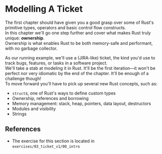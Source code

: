 # Modelling A Ticket

The first chapter should have given you a good grasp over some of Rust's primitive types, operators and
basic control flow constructs.\
In this chapter we'll go one step further and cover what makes Rust truly unique: **ownership**.\
Ownership is what enables Rust to be both memory-safe and performant, with no garbage collector.

As our running example, we'll use a (JIRA-like) ticket, the kind you'd use to track bugs, features, or tasks in
a software project.\
We'll take a stab at modeling it in Rust. It'll be the first iteration—it won't be perfect nor very idiomatic
by the end of the chapter. It'll be enough of a challenge though!\
To move forward you'll have to pick up several new Rust concepts, such as:

- `struct`s, one of Rust's ways to define custom types
- Ownership, references and borrowing
- Memory management: stack, heap, pointers, data layout, destructors
- Modules and visibility
- Strings

## References

- The exercise for this section is located in `exercises/03_ticket_v1/00_intro`
